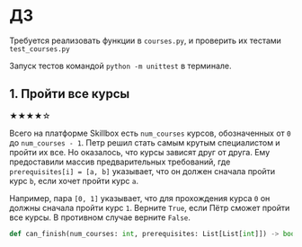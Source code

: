 # ДЗ

Требуется реализовать функции в `courses.py`, и проверить их тестами `test_courses.py`

Запуск тестов командой `python -m unittest` в терминале.

## 1. Пройти все курсы

★★★★☆

Всего на платформе Skillbox есть `num_courses` курсов, обозначенных от `0` до `num_courses - 1`. Петр
решил стать самым крутым специалистом и пройти их все. Но оказалось, что курсы зависят друг от
друга. Ему предоставили массив предварительных требований, где `prerequisites[i] = [a, b]`
указывает, что он должен сначала пройти курс `b`, если хочет пройти курс `а`.

Например, пара `[0, 1]` указывает, что для прохождения курса `0` он должны сначала пройти курс `1`.
Верните `True`, если Пётр сможет пройти все курсы. В противном случае верните `False`.

```python
def can_finish(num_courses: int, prerequisites: List[List[int]]) -> bool:
```
